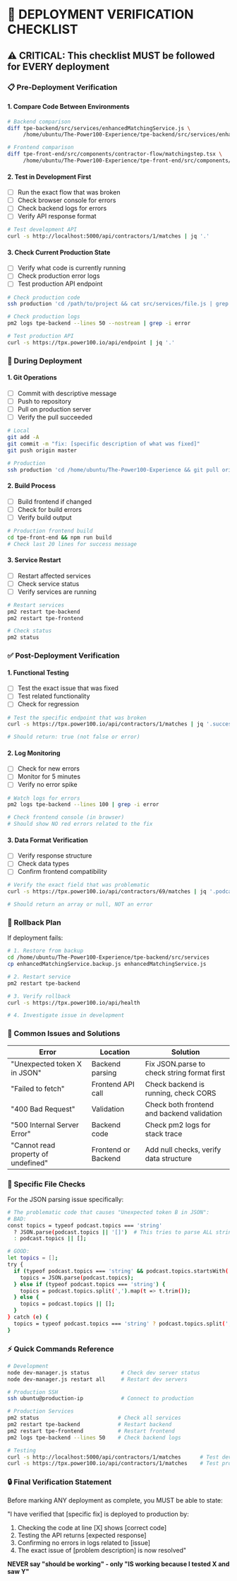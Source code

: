 # 🚀 DEPLOYMENT VERIFICATION CHECKLIST

## ⚠️ CRITICAL: This checklist MUST be followed for EVERY deployment

### 📋 Pre-Deployment Verification

#### 1. Compare Code Between Environments
```bash
# Backend comparison
diff tpe-backend/src/services/enhancedMatchingService.js \
     /home/ubuntu/The-Power100-Experience/tpe-backend/src/services/enhancedMatchingService.js

# Frontend comparison  
diff tpe-front-end/src/components/contractor-flow/matchingstep.tsx \
     /home/ubuntu/The-Power100-Experience/tpe-front-end/src/components/contractor-flow/matchingstep.tsx
```

#### 2. Test in Development First
- [ ] Run the exact flow that was broken
- [ ] Check browser console for errors
- [ ] Check backend logs for errors
- [ ] Verify API response format

```bash
# Test development API
curl -s http://localhost:5000/api/contractors/1/matches | jq '.'
```

#### 3. Check Current Production State
- [ ] Verify what code is currently running
- [ ] Check production error logs
- [ ] Test production API endpoint

```bash
# Check production code
ssh production 'cd /path/to/project && cat src/services/file.js | grep -n "problem_area"'

# Check production logs
pm2 logs tpe-backend --lines 50 --nostream | grep -i error

# Test production API
curl -s https://tpx.power100.io/api/endpoint | jq '.'
```

### 🔄 During Deployment

#### 1. Git Operations
- [ ] Commit with descriptive message
- [ ] Push to repository
- [ ] Pull on production server
- [ ] Verify the pull succeeded

```bash
# Local
git add -A
git commit -m "fix: [specific description of what was fixed]"
git push origin master

# Production
ssh production 'cd /home/ubuntu/The-Power100-Experience && git pull origin master'
```

#### 2. Build Process
- [ ] Build frontend if changed
- [ ] Check for build errors
- [ ] Verify build output

```bash
# Production frontend build
cd tpe-front-end && npm run build
# Check last 20 lines for success message
```

#### 3. Service Restart
- [ ] Restart affected services
- [ ] Check service status
- [ ] Verify services are running

```bash
# Restart services
pm2 restart tpe-backend
pm2 restart tpe-frontend

# Check status
pm2 status
```

### ✅ Post-Deployment Verification

#### 1. Functional Testing
- [ ] Test the exact issue that was fixed
- [ ] Test related functionality
- [ ] Check for regression

```bash
# Test the specific endpoint that was broken
curl -s https://tpx.power100.io/api/contractors/1/matches | jq '.success'

# Should return: true (not false or error)
```

#### 2. Log Monitoring
- [ ] Check for new errors
- [ ] Monitor for 5 minutes
- [ ] Verify no error spike

```bash
# Watch logs for errors
pm2 logs tpe-backend --lines 100 | grep -i error

# Check frontend console (in browser)
# Should show NO red errors related to the fix
```

#### 3. Data Format Verification
- [ ] Verify response structure
- [ ] Check data types
- [ ] Confirm frontend compatibility

```bash
# Verify the exact field that was problematic
curl -s https://tpx.power100.io/api/contractors/69/matches | jq '.podcastMatch.topics'

# Should return an array or null, NOT an error
```

### 🔴 Rollback Plan

If deployment fails:

```bash
# 1. Restore from backup
cd /home/ubuntu/The-Power100-Experience/tpe-backend/src/services
cp enhancedMatchingService.backup.js enhancedMatchingService.js

# 2. Restart service
pm2 restart tpe-backend

# 3. Verify rollback
curl -s https://tpx.power100.io/api/health

# 4. Investigate issue in development
```

### 📝 Common Issues and Solutions

| Error | Location | Solution |
|-------|----------|----------|
| "Unexpected token X in JSON" | Backend parsing | Fix JSON.parse to check string format first |
| "Failed to fetch" | Frontend API call | Check backend is running, check CORS |
| "400 Bad Request" | Validation | Check both frontend and backend validation |
| "500 Internal Server Error" | Backend code | Check pm2 logs for stack trace |
| "Cannot read property of undefined" | Frontend or Backend | Add null checks, verify data structure |

### 🎯 Specific File Checks

For the JSON parsing issue specifically:
```bash
# The problematic code that causes "Unexpected token B in JSON":
# BAD:
const topics = typeof podcast.topics === 'string'
  ? JSON.parse(podcast.topics || '[]')  # This tries to parse ALL strings as JSON
  : podcast.topics || [];

# GOOD:
let topics = [];
try {
  if (typeof podcast.topics === 'string' && podcast.topics.startsWith('[')) {
    topics = JSON.parse(podcast.topics);
  } else if (typeof podcast.topics === 'string') {
    topics = podcast.topics.split(',').map(t => t.trim());
  } else {
    topics = podcast.topics || [];
  }
} catch (e) {
  topics = typeof podcast.topics === 'string' ? podcast.topics.split(',').map(t => t.trim()) : [];
}
```

### ⚡ Quick Commands Reference

```bash
# Development
node dev-manager.js status          # Check dev server status
node dev-manager.js restart all     # Restart dev servers

# Production SSH
ssh ubuntu@production-ip            # Connect to production

# Production Services
pm2 status                         # Check all services
pm2 restart tpe-backend            # Restart backend
pm2 restart tpe-frontend           # Restart frontend
pm2 logs tpe-backend --lines 50    # Check backend logs

# Testing
curl -s http://localhost:5000/api/contractors/1/matches      # Test dev
curl -s https://tpx.power100.io/api/contractors/1/matches    # Test prod
```

### 🔒 Final Verification Statement

Before marking ANY deployment as complete, you MUST be able to state:

"I have verified that [specific fix] is deployed to production by:
1. Checking the code at line [X] shows [correct code]
2. Testing the API returns [expected response] 
3. Confirming no errors in logs related to [issue]
4. The exact issue of [problem description] is now resolved"

**NEVER say "should be working" - only "IS working because I tested X and saw Y"**